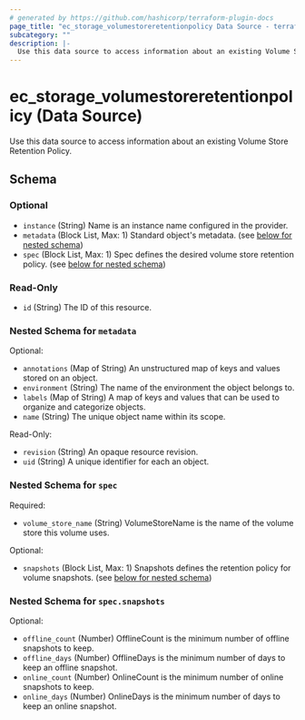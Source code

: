 ```yaml
---
# generated by https://github.com/hashicorp/terraform-plugin-docs
page_title: "ec_storage_volumestoreretentionpolicy Data Source - terraform-provider-ec"
subcategory: ""
description: |-
  Use this data source to access information about an existing Volume Store Retention Policy.
---
```


# ec_storage_volumestoreretentionpolicy (Data Source)

Use this data source to access information about an existing Volume Store Retention Policy.



<!-- schema generated by tfplugindocs -->
## Schema

### Optional

- `instance` (String) Name is an instance name configured in the provider.
- `metadata` (Block List, Max: 1) Standard object's metadata. (see [below for nested schema](#nestedblock--metadata))
- `spec` (Block List, Max: 1) Spec defines the desired volume store retention policy. (see [below for nested schema](#nestedblock--spec))

### Read-Only

- `id` (String) The ID of this resource.

<a id="nestedblock--metadata"></a>
### Nested Schema for `metadata`

Optional:

- `annotations` (Map of String) An unstructured map of keys and values stored on an object.
- `environment` (String) The name of the environment the object belongs to.
- `labels` (Map of String) A map of keys and values that can be used to organize and categorize objects.
- `name` (String) The unique object name within its scope.

Read-Only:

- `revision` (String) An opaque resource revision.
- `uid` (String) A unique identifier for each an object.


<a id="nestedblock--spec"></a>
### Nested Schema for `spec`

Required:

- `volume_store_name` (String) VolumeStoreName is the name of the volume store this volume uses.

Optional:

- `snapshots` (Block List, Max: 1) Snapshots defines the retention policy for volume snapshots. (see [below for nested schema](#nestedblock--spec--snapshots))

<a id="nestedblock--spec--snapshots"></a>
### Nested Schema for `spec.snapshots`

Optional:

- `offline_count` (Number) OfflineCount is the minimum number of offline snapshots to keep.
- `offline_days` (Number) OfflineDays is the minimum number of days to keep an offline snapshot.
- `online_count` (Number) OnlineCount is the minimum number of online snapshots to keep.
- `online_days` (Number) OnlineDays is the minimum number of days to keep an online snapshot.
